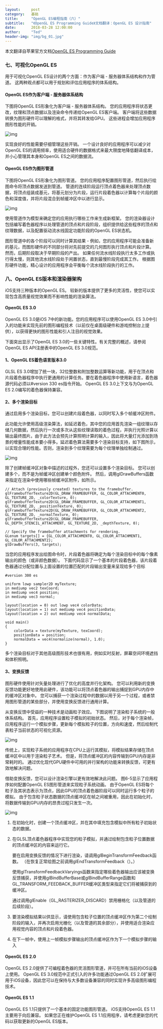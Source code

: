 ```yaml
---
layout:     post
category:   基础
title:      "OpenGL ES编程指南（六）"
subtitle:   "《OpenGL ES Programming Guide》文档翻译：OpenGL ES 设计指南"
date:       2018-03-28 12:00:00
author:     "Ted"
header-img: "img/bg_01.jpg"
---
```


本文翻译自苹果官方文档[OpenGL ES Programming Guide](https://developer.apple.com/library/content/documentation/3DDrawing/Conceptual/OpenGLES_ProgrammingGuide/Introduction/Introduction.html#//apple_ref/doc/uid/TP40008793-CH1-SW1)

### 七、可视化OpenGL ES

用于可视化OpenGL ES设计的两个方面：作为客户端 - 服务器体系结构和作为管道。 这两种观点都可以用于规划和评估应用程序的体系结构。

#### OpenGL ES作为客户端 - 服务器体系结构

下图将OpenGL ES形象化为客户端 - 服务器体系结构。 您的应用程序将状态更改，纹理和顶点数据以及渲染命令传递给OpenGL ES客户端。 客户端将这些数据转换为图形硬件可以理解的格式，并将其转发给GPU。 这些进程会增加应用程序图形性能的开销。

![img](/img/Simple_6/12.png)

实现良好的性能需要仔细管理这些开销。 一个设计良好的应用程序可以减少对OpenGL ES的调用频率，使用适合硬件的数据格式来最大限度地降低翻译成本，并小心管理其本身和OpenGL ES之间的数据流。

#### OpenGL ES作为图形管道

下图将OpenGL ES形象化为图形管道。 您的应用程序配置图形管道，然后执行绘图命令将顶点数据发送到管道。 管道的连续阶段运行顶点着色器来处理顶点数据，将顶点组装成基元，将基元划分为片段，运行片段着色器以计算每个片段的颜色和深度值，并将片段混合到帧缓冲区中以进行显示。

![img](/img/Simple_6/13.png)

使用管道作为模型来确定您的应用执行哪些工作来生成新框架。 您的渲染器设计包括编写着色器程序以处理管道的顶点和片段阶段，组织提供给这些程序的顶点和纹理数据，以及配置驱动流水线固定功能阶段的OpenGL ES状态机。

图形管道中的各个阶段可以同时计算其结果 - 例如，您的应用程序可能会准备新的基元，而图形硬件的不同部分将对先前提交的几何图形执行顶点和片段计算。 然而，后期阶段取决于早期阶段的产出。 如果任何流水线阶段执行太多工作或执行得太慢，则其他流水线阶段处于闲置状态，直到最慢阶段完成其工作。 根据图形硬件功能，精心设计的应用程序会平衡每个流水线阶段执行的工作。

### 八、OpenGL ES版本和渲染器架构

iOS支持三种版本的OpenGL ES。 较新的版本提供了更多的灵活性，使您可以实现包含高质量视觉效果而不影响性能的渲染算法。

#### OpenGL ES 3.0

OpenGL ES 3.0是iOS 7中的新功能。您的应用程序可以使用OpenGL ES 3.0中引入的功能来实现先前的图形编程技术（以前仅在桌面级硬件和游戏控制台上提供），以获得更快的图形性能和引人注目的视觉效果。

下面突出显示了OpenGL ES 3.0的一些关键特性。有关完整的概述，请参阅OpenGL ES API注册表中的OpenGL ES 3.0规范。

#### 1、OpenGL ES着色语言版本3.0

GLSL ES 3.0增加了统一块，32位整数和附加整数运算等新功能，用于在顶点和片段着色器程序中执行更通用的计算任务。要在着色器程序中使用新语言，着色器源代码必须以#version 330 es指令开始。 OpenGL ES 3.0上下文与为OpenGL ES 2.0编写的着色器保持兼容。

#### 2、多个渲染目标

通过启用多个渲染目标，您可以创建片段着色器，以同时写入多个帧缓冲区附件。

此功能允许使用高级渲染算法，如延迟着色，其中您的应用首先渲染一组纹理以存储几何数据，然后执行一次或多次从这些纹理读取的着色过程，并执行光照计算以输出最终图片。由于此方法会预先计算照明计算的输入，因此将大量灯光添加到场景的增量性能成本要小得多。延迟着色算法需要多个渲染目标支持，如下图所示，以实现合理的性能。否则，渲染到多个纹理需要为每个纹理单独绘制通过。

![img](/img/Simple_6/14.png)

除了创建帧缓冲区对象中描述的过程外，您还可以设置多个渲染目标。 您可以创建多个，而不是为帧缓冲区创建单个颜色附件。 然后，调用glDrawBuffers函数来指定在渲染中使用哪些帧缓冲区附件，如所示。

```
// Attach (previously created) textures to the framebuffer.
glFramebufferTexture2D(GL_DRAW_FRAMEBUFFER, GL_COLOR_ATTACHMENT0, GL_TEXTURE_2D, _colorTexture, 0);
glFramebufferTexture2D(GL_DRAW_FRAMEBUFFER, GL_COLOR_ATTACHMENT1, GL_TEXTURE_2D, _positionTexture, 0);
glFramebufferTexture2D(GL_DRAW_FRAMEBUFFER, GL_COLOR_ATTACHMENT2, GL_TEXTURE_2D, _normalTexture, 0);
glFramebufferTexture2D(GL_DRAW_FRAMEBUFFER, GL_DEPTH_STENCIL_ATTACHMENT, GL_TEXTURE_2D, _depthTexture, 0);
 
// Specify the framebuffer attachments for rendering.
GLenum targets[] = {GL_COLOR_ATTACHMENT0, GL_COLOR_ATTACHMENT1, GL_COLOR_ATTACHMENT2};
glDrawBuffers(3, targets);
```

当您的应用程序发出绘图命令时，片段着色器将确定为每个渲染目标中的每个像素输出的颜色（或非颜色数据）。 下面代码显示了一个基本的片段着色器，该片段着色器通过分配位置与上面设置的位置匹配的片段输出变量来呈现给多个目标

```
#version 300 es
 
uniform lowp sampler2D myTexture;
in mediump vec2 texCoord;
in mediump vec4 position;
in mediump vec3 normal;
 
layout(location = 0) out lowp vec4 colorData;
layout(location = 1) out mediump vec4 positionData;
layout(location = 2) out mediump vec4 normalData;
 
void main()
{
    colorData = texture(myTexture, texCoord);
    positionData = position;
    normalData = vec4(normalize(normal), 1.0);
}
```

多个渲染目标对于其他高级图形技术也很有用，例如实时反射，屏幕空间环境遮挡和体积照明。

#### 3、变换反馈

图形硬件使用针对矢量处理进行了优化的高度并行化架构。 您可以利用新的变换反馈功能更好地使用此硬件，该功能可以将顶点着色器的输出捕捉到GPU内存中的缓冲区对象中。 您可以捕获一个渲染过程中的数据以用于另一个过程，或者禁用图形管道的某些部分，并使用变换反馈进行通用计算。

从变换反馈中受益的一种技术是动画粒子效应。 下图说明了渲染粒子系统的一般体系结构。 首先，应用程序设置粒子模拟的初始状态。 然后，对于每个渲染帧，应用程序运行一个模拟步骤，更新每个模拟粒子的位置，方向和速度，然后绘制代表粒子当前状态的可视化资源。

![img](/img/Simple_6/15.png)

传统上，实现粒子系统的应用程序在CPU上运行其模拟，将模拟结果存储在顶点缓冲区中以用于渲染粒子艺术。 但是，将顶点缓冲区的内容传输到GPU内存是非常耗时的。 通过优化现代GPU硬件中可用的并行架构的功能来转换反馈，可更有效地解决问题。

借助变换反馈，您可以设计渲染引擎以更有效地解决此问题。 图6-5显示了应用程序如何配置OpenGL ES图形管道来实现粒子系统动画。 由于OpenGL ES将每个粒子及其状态表示为顶点，因此GPU的顶点着色器阶段可以同时运行多个粒子的模拟。 由于包含粒子状态数据的顶点缓冲区在帧之间被重用，因此在初始化时，将数据传输到GPU内存的昂贵过程只发生一次。

![img](/img/Simple_6/16.png)

1. 在初始化时，创建一个顶点缓冲区，并在其中填充包含模拟中所有粒子初始状态的数据。

2. 在GLSL顶点着色器程序中实现您的粒子模拟，并通过绘制包含粒子位置数据的顶点缓冲区的内容来运行它。

   要在启用变换反馈的情况下进行渲染，请调用glBeginTransformFeedback函数。 （在恢复正常绘图之前调用glEndTransformFeedback（）。）

   使用glTransformFeedbackVaryings函数来指定哪些着色器输出应该被变换反馈捕获，并使用glBindBufferBase或glBindBufferRange函数和GL_TRANSFORM_FEEDBACK_BUFFER缓冲区类型来指定它们将被捕获到的缓冲区。

   通过调用glEnable（GL_RASTERIZER_DISCARD）禁用栅格化（以及管道的后续阶段）。

3. 要渲染模拟结果以供显示，请使用包含粒子位置的顶点缓冲区作为第二个绘制阶段的输入，并再次启用光栅化（以及管道的其余部分），并使用适合渲染应用视觉内容的顶点和片段着色器。

4. 在下一帧中，使用上一帧模拟步骤输出的顶点缓冲区作为下一个模拟步骤的输入

#### OpenGL ES 2.0

OpenGL ES 2.0提供了可编程着色器的灵活图形管道，并可在所有当前的iOS设备上使用。 OpenGL ES 3.0规范中正式引入的许多功能通过OpenGL ES 2.0扩展可用于iOS设备，因此您可以在保持与大多数设备兼容的同时实现许多高级图形编程技术。

#### OpenGL ES 1.1

OpenGL ES 1.1只提供了一个基本的固定功能图形管道。 iOS支持OpenGL ES 1.1主要用于向后兼容。 如果您正在维护OpenGL ES 1.1应用程序，请考虑更新您的代码以获取更新的OpenGL ES版本。



